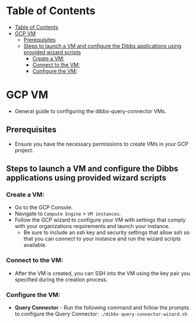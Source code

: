 # Table of Contents
- [Table of Contents](#table-of-contents)
- [GCP VM](#gcp-vm)
  - [Prerequisites](#prerequisites)
  - [Steps to launch a VM and configure the Dibbs applications using provided wizard scripts](#steps-to-launch-a-vm-and-configure-the-dibbs-applications-using-provided-wizard-scripts)
    - [Create a VM:](#create-a-vm)
    - [Connect to the VM:](#connect-to-the-vm)
    - [Configure the VM:](#configure-the-vm)

# GCP VM

- General guide to configuring the dibbs-query-connector VMs.

## Prerequisites
- Ensure you have the necessary permissions to create VMs in your GCP project.

## Steps to launch a VM and configure the Dibbs applications using provided wizard scripts

### Create a VM:
  
  - Go to the GCP Console.
  - Navigate to `Compute Engine` > `VM instances`.
  - Follow the GCP wizard to configure your VM with settings that comply with your organizations requirements and launch your instance.
    - Be sure to include an ssh key and security settings that allow ssh so that you can connect to your instance and run the wizard scripts available.

### Connect to the VM:
  
  - After the VM is created, you can SSH into the VM using the key pair you specified during the creation process.

### Configure the VM:

  - **Query Connector** - Run the following command and follow the prompts to configure the Query Connector: `./dibbs-query-connector-wizard.sh`